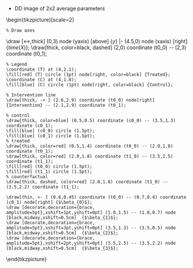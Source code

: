 - DD image of 2x2 average parameters

\begin{tikzpicture}[scale=2]
    
	% Draw axes
  \draw [<->,thick] (0,3) node (yaxis) [above] {$y$} |- (4.5,0) node (xaxis) [right] {$time (X)$};
	\draw[thick, color=black, dashed] (2,0) coordinate (t0_0) -- (2,3) coordinate (t0_1);
	
	% Legend
	\coordinate (T) at (4,2.1);
    \fill[red] (T) circle (1pt) node[right, color=black] {Treated};
	\coordinate (C) at (4,1.8);
    \fill[blue] (C) circle (1pt) node[right, color=black] {Control};
	
	% Intervention line
	\draw[thick, -> ] (2.6,2.9) coordinate (t0_0) node[right] {Intervention} -- (2.1,2.9) coordinate (t0_1);

    % control
	\draw[thick, color=blue] (0.5,0.5) coordinate (c0_0) -- (3.5,1.3) coordinate (c0_1);
    \fill[blue] (c0_0) circle (1.5pt);
    \fill[blue] (c0_1) circle (1.5pt);
    % treated
	\draw[thick, color=red] (0.5,1.4) coordinate (t0_0) -- (2.0,1.8) coordinate (t0_1);
	\draw[thick, color=red] (2.0,1.8) coordinate (t1_0) -- (3.5,2.5) coordinate (t1_1);
    \fill[red] (t0_0) circle (1.5pt);
    \fill[red] (t1_1) circle (1.5pt);
    % counterfactual
	\draw[thick, dashed, color=red] (2.0,1.8) coordinate (t1_0) -- (3.5,2.2) coordinate (t1_1);
	
	\draw[thin, <- ] (0.6,0.45) coordinate (t0_0) -- (0.7,0.4) coordinate (c0_1) node[right] {$\beta_{0}$};
	\draw [decorate,decoration={brace, amplitude=5pt},xshift=1pt,yshift=0pt] (1.0,1.5) -- (1.0,0.7) node 		[black,midway,xshift=0.5cm]  {$\beta_{1}$};
	\draw [decorate,decoration={brace, amplitude=5pt},xshift=3pt,yshift=0pt] (3.5,1.3) -- (3.5,0.5) node 		[black,midway,xshift=0.5cm]  {$\beta_{2}$};
	\draw [decorate,decoration={brace, amplitude=5pt},xshift=2pt,yshift=0pt] (3.5,2.5) -- (3.5,2.2) node 		[black,midway,xshift=0.5cm]  {$\beta_{3}$};

\end{tikzpicture}